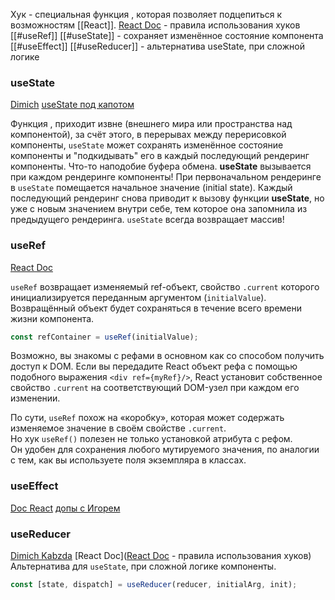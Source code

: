 Хук - специальная функция , которая позволяет подцепиться к возможностям [[React]]. 
[React Doc](https://ru.reactjs.org/docs/hooks-rules.html) - правила использования хуков
[[#useRef]]
[[#useState]] - сохраняет изменённое состояние компонента
[[#useEffect]]
[[#useReducer]] - альтернатива useState, при сложной логике

### useState
[Dimich](https://www.youtube.com/watch?v=XYDfAKQLchk&ab_channel=IT-KAMASUTRA)
[useState под капотом](https://youtu.be/xRe0hbu6qJw)

Функция , приходит извне (внешнего мира или пространства над компонентой), за счёт этого, в перерывах между перерисовкой компоненты, `useState` может сохранять изменённое состояние компоненты и  "подкидывать" его в каждый последующий рендеринг компоненты.
Что-то наподобие буфера обмена.
<b> useState</b> вызывается при каждом рендеринге компоненты!
При первоначальном рендеринге в `useState` помещается начальное значение (initial state). Каждый последующий рендеринг снова приводит к вызову функции <b> useState</b>, но уже с новым значением внутри себе, тем которое она запомнила из предыдущего рендеринга.
`useState` всегда возвращает массив!

### useRef
[React Doc](https://ru.reactjs.org/docs/hooks-reference.html#useref)

`useRef` возвращает изменяемый ref-объект, свойство `.current` которого инициализируется переданным аргументом (`initialValue`). Возвращённый объект будет сохраняться в течение всего времени жизни компонента.
```ts
const refContainer = useRef(initialValue);
```
Возможно, вы знакомы с рефами в основном как со способом получить доступ к DOM. Если вы передадите React объект рефа с помощью подобного выражения `<div ref={myRef}/>`, React установит собственное свойство `.current` на соответствующий DOM-узел при каждом его изменении.

По сути, `useRef` похож на «коробку», которая может содержать изменяемое значение в своём свойстве `.current`.
Но хук `useRef()` полезен не только установкой атрибута с рефом. Он удобен для сохранения любого мутируемого значения, по аналогии с тем, как вы используете поля экземпляра в классах.

### useEffect
[Doc React](https://ru.reactjs.org/docs/hooks-reference.html#useeffect)
[допы с Игорем](https://youtu.be/e2BXRoKARgE?list=PLbLBXDhswD1fUmzCrmp372o9fmOWkxbQK)

### useReducer
[Dimich Kabzda](https://samurai.it-incubator.ru/pc/video-content/watch/60b51cf0f084890015872de8)
[React Doc]([React Doc](https://ru.reactjs.org/docs/hooks-rules.html) - правила использования хуков)
Альтернатива для `useState`, при сложной логике компоненты.
```ts
const [state, dispatch] = useReducer(reducer, initialArg, init);
```



